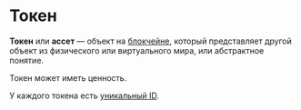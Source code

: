 # Токен

**Токен** или **ассет** — объект на [блокчейне](/ru/blockchain/blockchain/), который представляет другой объект из физического или виртуального мира, или абстрактное понятие.

Токен может иметь ценность.

У каждого токена есть [уникальный ID](/ru/blockchain/token/token-id).
